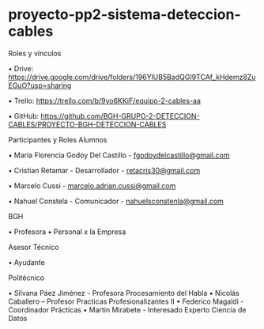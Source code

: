 # proyecto-pp2-sistema-deteccion-cables

Roles y vínculos

•	Drive: https://drive.google.com/drive/folders/196YlUB5BadQGI9TCAf_kHdemz8ZuEGuO?usp=sharing

•	Trello: https://trello.com/b/9yo6KKiF/equipo-2-cables-aa

•	GitHub: https://github.com/BGH-GRUPO-2-DETECCION-CABLES/PROYECTO-BGH-DETECCION-CABLES

Participantes y Roles
Alumnos

•	María Florencia Godoy Del Castillo - fgodoydelcastillo@gmail.com

•	Cristian Retamar - Desarrollador - retacris30@gmail.com

•	Marcelo Cussi - marcelo.adrian.cussi@gmail.com

•	Nahuel Constela - Comunicador - nahuelsconstenla@gmail.com

BGH

•	Profesora 
•	Personal x la Empresa 

Asesor Técnico

•	Ayudante

Politécnico

•	Silvana Páez Jiménez - Profesora Procesamiento del Habla
•	Nicolás Caballero – Profesor Practicas Profesionalizantes II
•	Federico Magaldi - Coordinador Prácticas
•	Martin Mirabete - Interesado Experto Ciencia de Datos
